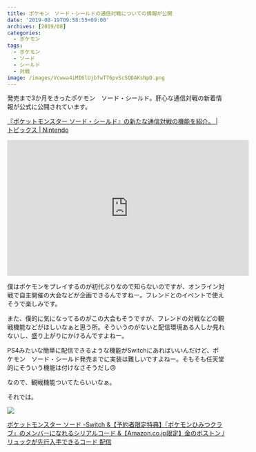 ```yaml
---
title: ポケモン　ソード・シールドの通信対戦についての情報が公開
date: '2019-08-19T09:58:55+09:00'
archives: [2019/08]
categories:
  - ポケモン
tags:
  - ポケモン
  - ソード
  - シールド
  - 対戦
image: /images/Vcwwa4iMI6lUjbfwT76pvScSQDAKsNpD.png
---
```

発売まで3か月をきったポケモン　ソード・シールド。肝心な通信対戦の新着情報が公式に公開されています。

[『ポケットモンスター ソード・シールド』の新たな通信対戦の機能を紹介。 | トピックス | Nintendo](https://topics.nintendo.co.jp/c/article/a4be298b-b8c3-11e9-b641-063b7ac45a6d.html)

<!--more-->

<iframe width="560" height="315" src="https://www.youtube.com/embed/1zs-1uFKO-s" frameborder="0" allow="accelerometer; autoplay; encrypted-media; gyroscope; picture-in-picture" allowfullscreen></iframe>

僕はポケモンをプレイするのが初代ぶりなので知らないのですが、オンライン対戦で自主開催の大会などが企画できるんですねー。フレンドとのイベントで使えそうで楽しみです。

また、僕的に気になってるのがこの大会もそうですが、フレンドの対戦などの観戦機能などがほしいなぁと思う所。そういうのがないと配信環境ある人しか見れないし、盛り上がりにかけるんですよねー。

PS4みたいな簡単に配信できるような機能がSwitchにあればいいんだけど、ポケモン　ソード・シールド発売までに実装は難しいですよねー。そもそも任天堂的にそういう機能は付けなさそうだし😢

なので、観戦機能ついてたらいいなぁ。

それでは。

<div class="amazfy">
<a href="https://www.amazon.co.jp/dp/B07V4K245L?tag=t4traw-22">
<img src="https://ws-fe.amazon-adsystem.com/widgets/q?_encoding=UTF8&ASIN=B07V4K245L&Format=_SL250_&ID=AsinImage&MarketPlace=JP&ServiceVersion=20070822&WS=1&tag=t4traw-22&language=ja_JP">
<p>ポケットモンスター ソード -Switch &【予約者限定特典】「ポケモンひみつクラブ」のメンバーになれるシリアルコード &【Amazon.co.jp限定】金のボストン / リュックが先行入手できるコード 配信</p>
</a>
</div>
